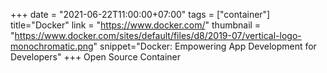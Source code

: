 +++
date = "2021-06-22T11:00:00+07:00"
tags = ["container"]
title="Docker"
link = "https://www.docker.com/"
thumbnail = "https://www.docker.com/sites/default/files/d8/2019-07/vertical-logo-monochromatic.png"
snippet="Docker: Empowering App Development for Developers"
+++
Open Source
Container